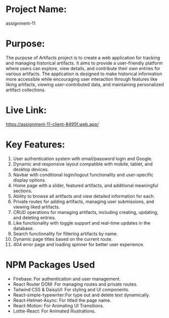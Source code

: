 # Project Name:
  assignment-11

# Purpose:
The purpose of Artifacts project is to create a web application for tracking and managing historical artifacts. It aims to provide a user-friendly platform where users can explore, view details, and contribute their own entries for various artifacts. The application is designed to make historical information more accessible while encouraging user interaction through features like liking artifacts, viewing user-contributed data, and maintaining personalized artifact collections. 

# Live Link:
  https://assignment-11-client-8495f.web.app/

# Key Features:
1. User authentication system with email/password login and Google.
2. Dynamic and responsive layout compatible with mobile, tablet, and desktop devices.
3. Navbar with conditional login/logout functionality and user-specific display options.
4. Home page with a slider, featured artifacts, and additional meaningful sections.
5. Ability to browse all artifacts and view detailed information for each.
6. Private routes for adding artifacts, managing user submissions, and viewing liked artifacts.
7. CRUD operations for managing artifacts, including creating, updating, and deleting entries.
8. Like functionality with toggle support and real-time updates in the database.
9. Search functionality for filtering artifacts by name.
10. Dynamic page titles based on the current route.
11. 404 error page and loading spinner for better user experience.
 
# NPM Packages Used
- Firebase: For authentication and user management.
- React Router DOM: For managing routes and private routes.
- Tailwind CSS & DaisyUI: For styling and UI components.
- React-simple-typewriter:For type out and delete text dynamically.
- React-Helmet-Async: For titled the page name.
- React-Motion: For Animating UI Transitions.
- Lottie-React: For Animated Illustrations.